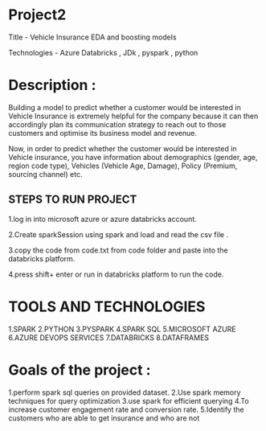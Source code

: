 # Project2

Title - Vehicle Insurance EDA and boosting models

Technologies - Azure Databricks , JDk , pyspark , python

# Description :
 Building a model to predict whether a customer would be interested in Vehicle Insurance is extremely helpful for
the company because it can then accordingly plan its communication strategy to reach out to those customers and optimise its business model and revenue.

Now, in order to predict whether the customer would be interested in Vehicle insurance, you have information about
demographics (gender, age, region code type), Vehicles (Vehicle Age, Damage), Policy (Premium, sourcing channel) etc.

## STEPS TO RUN PROJECT
1.log in into  microsoft azure or azure databricks account. 

2.Create sparkSession using spark and load and read the csv file .

3.copy the code from code.txt from code folder and paste into the databricks platform.

4.press shift+ enter or run in databricks platform to run the code.

# TOOLS AND TECHNOLOGIES

1.SPARK
2.PYTHON
3.PYSPARK 
4.SPARK SQL 
5.MICROSOFT AZURE 
6.AZURE DEVOPS SERVICES
7.DATABRICKS
8.DATAFRAMES


# Goals of the project :
1.perform spark sql queries on provided dataset.
2.Use spark memory techniques for query optimization
3.use spark for efficient querying
4.To increase customer engagement rate and conversion rate.
5.Identify the customers who are able to get insurance and who are not

